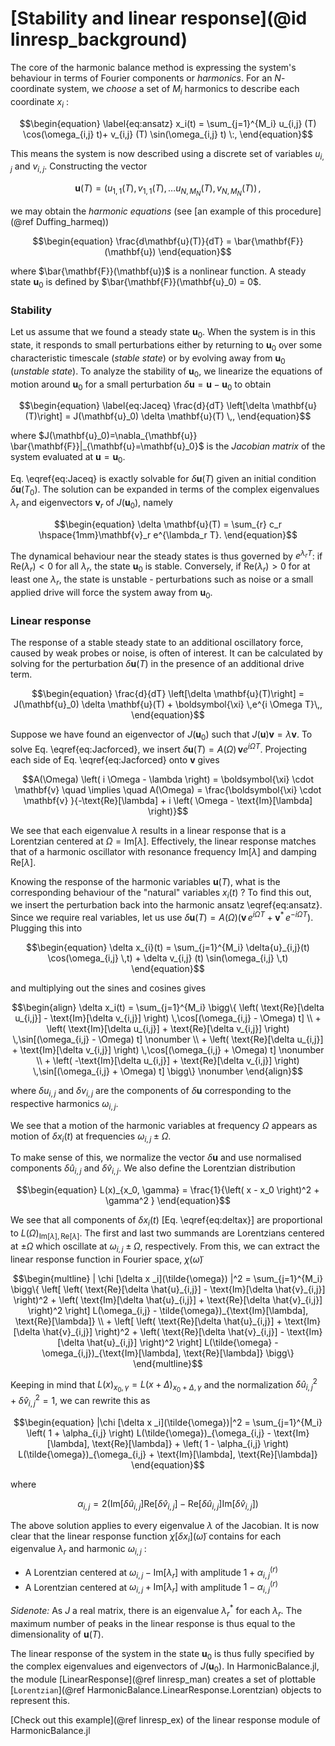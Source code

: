 # [Stability and linear response](@id linresp_background)

The core of the harmonic balance method is expressing the system's behaviour in terms of Fourier components or _harmonics_. For an $N$-coordinate system, we _choose_ a set of $M_i$ harmonics to describe each coordinate $x_i$ : 
```math
\begin{equation} \label{eq:ansatz}
x_i(t) = \sum_{j=1}^{M_i} u_{i,j}  (T)  \cos(\omega_{i,j} t)+ v_{i,j} (T) \sin(\omega_{i,j} t) \:,
\end{equation}
```
This means the system is now described using a discrete set of variables $u_{i,j}$ and $v_{i,j}$. Constructing the vector 
```math
\begin{equation} \label{eq:harmvar}
\mathbf{u}(T) = (u_{1,1}(T), v_{1,1}(T), \ldots u_{N,M_N}(T), v_{N, M_N}(T))\,,
\end{equation}
``` 
we may obtain the _harmonic equations_ (see [an example of this procedure](@ref Duffing_harmeq))
```math
\begin{equation}
\frac{d\mathbf{u}(T)}{dT}  = \bar{\mathbf{F}} (\mathbf{u})
\end{equation}
```
where $\bar{\mathbf{F}}(\mathbf{u})$ is a nonlinear function. A steady state $\mathbf{u}_0$ is defined by $\bar{\mathbf{F}}(\mathbf{u}_0) = 0$.

### Stability

Let us assume that we found a steady state $\mathbf{u}_0$. When the system is in this state, it responds to small perturbations either by returning to $\mathbf{u}_0$ over some characteristic timescale (_stable state_) or by evolving away from $\mathbf{u}_0$ (_unstable state_). To analyze the stability of $\mathbf{u}_0$, we linearize the equations of motion around $\mathbf{u}_0$ for a small perturbation $\delta \mathbf{u} = \mathbf{u} - \mathbf{u}_0$ to obtain
```math
\begin{equation} \label{eq:Jaceq}
\frac{d}{dT} \left[\delta \mathbf{u}(T)\right] =  J(\mathbf{u}_0) \delta \mathbf{u}(T) \,,
\end{equation}
```
where $J(\mathbf{u}_0)=\nabla_{\mathbf{u}}  \bar{\mathbf{F}}|_{\mathbf{u}=\mathbf{u}_0}$ is the _Jacobian matrix_ of the system evaluated at $\mathbf{u}=\mathbf{u}_0$.

Eq. \eqref{eq:Jaceq} is exactly solvable for $\delta \mathbf{u}(T)$ given an initial condition $\delta \mathbf{u}(T_0)$. The solution can be expanded in terms of the complex eigenvalues $\lambda_r$ and eigenvectors $\mathbf{v}_r$ of $J(\mathbf{u}_0)$, namely

```math
\begin{equation} 
    \delta \mathbf{u}(T) = \sum_{r} c_r \hspace{1mm}\mathbf{v}_r e^{\lambda_r T}.
\end{equation}
```

The dynamical behaviour near the steady states is thus governed by $e^{ \lambda_r T}$: if $\mathrm{Re}(\lambda_r)<0$ for all $\lambda_r$, the state $\mathbf{u}_0$ is stable. Conversely, if $\mathrm{Re}(\lambda_r)>0$ for at least one $\lambda_r$, the state is unstable - perturbations such as noise or a small applied drive will force the system away from $\mathbf{u}_0$. 


### Linear response

The response of a stable steady state to an additional oscillatory force, caused by weak probes or noise, is often of interest. It can be calculated by solving for the perturbation $\delta \mathbf{u}(T)$ in the presence of an additional drive term.

```math
\begin{equation} 
\frac{d}{dT} \left[\delta \mathbf{u}(T)\right] =  J(\mathbf{u}_0) \delta \mathbf{u}(T) + \boldsymbol{\xi} \,e^{i \Omega T}\,,
\end{equation}
```

Suppose we have found an eigenvector of $J(\mathbf{u}_0)$ such that $J(\mathbf{u}) \mathbf{v} = \lambda \mathbf{v}$. To solve Eq. \eqref{eq:Jacforced}, we insert $\delta \mathbf{u}(T) = A(\Omega)\, \mathbf{v} e^{i \Omega T}$. Projecting each side of Eq. \eqref{eq:Jacforced} onto $\mathbf{v}$ gives

```math
A(\Omega) \left( i \Omega  - \lambda \right)  = \boldsymbol{\xi} \cdot \mathbf{v} \quad \implies \quad A(\Omega) = \frac{\boldsymbol{\xi} \cdot \mathbf{v} }{-\text{Re}[\lambda] + i \left( \Omega - \text{Im}[\lambda] \right)}
```

We see that each eigenvalue $\lambda$ results in a linear response that is a Lorentzian centered at $\Omega = \text{Im}[\lambda]$. Effectively, the linear response matches that of a harmonic oscillator with resonance frequency $\text{Im}[\lambda]$ and damping $\text{Re}[\lambda]$.

Knowing the response of the harmonic variables $\mathbf{u}(T)$, what is the corresponding behaviour of the "natural" variables $x_i(t)$ ? To find this out, we insert the perturbation back into the harmonic ansatz \eqref{eq:ansatz}. Since we require real variables, let us use $\delta \mathbf{u}(T) = A(\Omega) \left( \mathbf{v} \, e^{i \Omega T} +   \mathbf{v}^* \, e^{-i \Omega T} \right)$. Plugging this into
```math
\begin{equation}
\delta x_{i}(t) = \sum_{j=1}^{M_i} \delta{u}_{i,j}(t) \cos(\omega_{i,j} \,t) + \delta v_{i,j} (t) \sin(\omega_{i,j} \,t) 
\end{equation}
```  
and multiplying out the sines and cosines gives
```math
\begin{align}
\delta x_i(t) = \sum_{j=1}^{M_i} \bigg\{ \left( \text{Re}[\delta u_{i,j}] - \text{Im}[\delta v_{i,j}] \right) \,\cos[(\omega_{i,j} - \Omega) t]  \\
+ \left( \text{Im}[\delta u_{i,j}] + \text{Re}[\delta v_{i,j}] \right) \,\sin[(\omega_{i,j} - \Omega) t] \nonumber \\
+ \left( \text{Re}[\delta u_{i,j}] + \text{Im}[\delta v_{i,j}] \right) \,\cos[(\omega_{i,j} + \Omega) t] \nonumber \\
+ \left( -\text{Im}[\delta u_{i,j}] + \text{Re}[\delta v_{i,j}] \right) \,\sin[(\omega_{i,j} + \Omega) t] \bigg\} \nonumber
\end{align}
```
where $\delta u_{i,j}$ and $\delta v_{i,j}$ are the components of $\delta \mathbf{u}$ corresponding to the respective harmonics $\omega_{i,j}$. 

We see that a motion of the harmonic variables at frequency $\Omega$ appears as motion of $\delta x_i(t)$ at frequencies $\omega_{i,j}\pm \Omega$. 

To make sense of this, we normalize the vector $\delta \mathbf{u}$ and use normalised components $\delta \hat{u}_{i,j}$ and $\delta \hat{v}_{i,j}$. We also define the Lorentzian distribution
```math
\begin{equation}
L(x)_{x_0, \gamma} = \frac{1}{\left( x - x_0 \right)^2 + \gamma^2 }
\end{equation}
```
We see that all components of $\delta x_i(t)$ [Eq. \eqref{eq:deltax}] are proportional to $L(\Omega)_{\text{Im}[\lambda], \text{Re}[\lambda]}$. The first and last two summands are Lorentzians centered at $\pm \Omega$ which oscillate at $\omega_{i,j} \pm \Omega$, respectively. From this, we can extract the linear response function in Fourier space, $\chi (\tilde{\omega})$

```math
\begin{multline}
| \chi [\delta x _i](\tilde{\omega}) |^2 = \sum_{j=1}^{M_i} \bigg\{  \left[ \left( \text{Re}[\delta \hat{u}_{i,j}] - \text{Im}[\delta \hat{v}_{i,j}] \right)^2 + \left( \text{Im}[\delta \hat{u}_{i,j}] + \text{Re}[\delta \hat{v}_{i,j}] \right)^2 \right] L(\omega_{i,j} - \tilde{\omega})_{\text{Im}[\lambda], \text{Re}[\lambda]} \\
+ \left[ \left( \text{Re}[\delta \hat{u}_{i,j}] + \text{Im}[\delta \hat{v}_{i,j}] \right)^2 + \left(  \text{Re}[\delta \hat{v}_{i,j}] - \text{Im}[\delta \hat{u}_{i,j}] \right)^2 \right] L(\tilde{\omega} - \omega_{i,j})_{\text{Im}[\lambda], \text{Re}[\lambda]} \bigg\}
\end{multline}
```
Keeping in mind that $L(x)_{x_0, \gamma} = L(x + \Delta)_{x_0 + \Delta, \gamma}$ and the normalization $\delta \hat{u}_{i,j}^2 + \delta \hat{v}_{i,j}^2 = 1$, we can rewrite this as
```math
\begin{equation}
|\chi [\delta x _i](\tilde{\omega})|^2 = \sum_{j=1}^{M_i} \left( 1 + \alpha_{i,j} \right) L(\tilde{\omega})_{\omega_{i,j} - \text{Im}[\lambda], \text{Re}[\lambda]}
+ \left( 1 - \alpha_{i,j} \right) L(\tilde{\omega})_{\omega_{i,j} + \text{Im}[\lambda], \text{Re}[\lambda]}
\end{equation}
```

where 
```math
\alpha_{i,j} = 2\left( \text{Im}[\delta \hat{u}_{i,j}] \text{Re}[\delta \hat{v}_{i,j}] - \text{Re}[\delta \hat{u}_{i,j}] \text{Im}[\delta \hat{v}_{i,j}] \right)
```
The above solution applies to every eigenvalue $\lambda$ of the Jacobian. It is now clear that the linear response function $\chi [\delta x _i](\tilde{\omega})$ contains for each eigenvalue $\lambda_r$ and harmonic $\omega_{i,j}$ : 

* A Lorentzian centered at $\omega_{i,j}-\text{Im}[\lambda_r]$ with amplitude $1 + \alpha_{i,j}^{(r)}$ 
* A Lorentzian centered at $\omega_{i,j}+\text{Im}[\lambda_r]$ with amplitude $1 - \alpha_{i,j}^{(r)}$ 

_Sidenote:_ As $J$ a real matrix, there is an eigenvalue $\lambda_r^*$ for each $\lambda_r$. The maximum number of peaks in the linear response is thus equal to the dimensionality of $\mathbf{u}(T)$.

The linear response of the system in the state $\mathbf{u}_0$ is thus fully specified by the complex eigenvalues and eigenvectors of $J(\mathbf{u}_0)$. In HarmonicBalance.jl, the module [LinearResponse](@ref linresp_man) creates a set of plottable [`Lorentzian`](@ref HarmonicBalance.LinearResponse.Lorentzian) objects to represent this.


[Check out this example](@ref linresp_ex) of the linear response module of HarmonicBalance.jl
